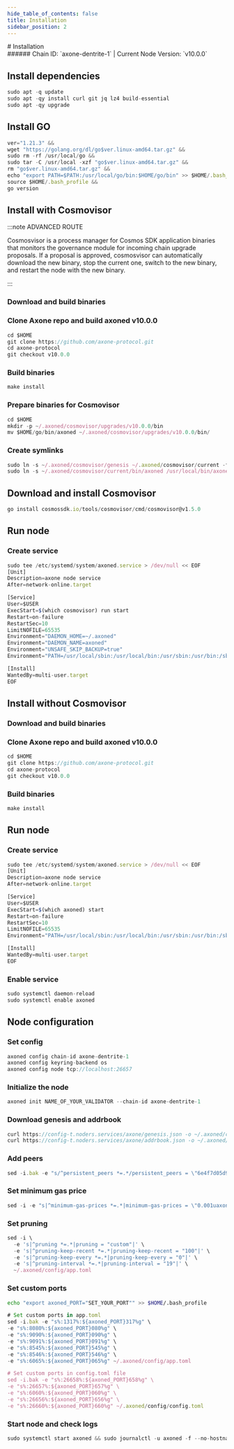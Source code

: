 ```yaml
---
hide_table_of_contents: false
title: Installation
sidebar_position: 2
---
```


<div class="h1-with-icon icon-axone">
# Installation
</div>
###### Chain ID: `axone-dentrite-1` | Current Node Version: `v10.0.0`

## Install dependencies

```js
sudo apt -q update
sudo apt -qy install curl git jq lz4 build-essential
sudo apt -qy upgrade
```

## Install GO
```js
ver="1.21.3" &&
wget "https://golang.org/dl/go$ver.linux-amd64.tar.gz" &&
sudo rm -rf /usr/local/go &&
sudo tar -C /usr/local -xzf "go$ver.linux-amd64.tar.gz" &&
rm "go$ver.linux-amd64.tar.gz" &&
echo "export PATH=$PATH:/usr/local/go/bin:$HOME/go/bin" >> $HOME/.bash_profile &&
source $HOME/.bash_profile &&
go version
```

## Install with Cosmovisor
:::note ADVANCED ROUTE

Cosmosvisor is a process manager for Cosmos SDK application binaries that monitors the governance module for incoming chain upgrade proposals. If a proposal is approved, cosmosvisor can automatically download the new binary, stop the current one, switch to the new binary, and restart the node with the new binary.

:::
### Download and build binaries
### Clone Axone repo and build axoned v10.0.0
```js
cd $HOME
git clone https://github.com/axone-protocol.git
cd axone-protocol
git checkout v10.0.0
```

### Build binaries
```js
make install
```
### Prepare binaries for Cosmovisor
```js
cd $HOME
mkdir -p ~/.axoned/cosmovisor/upgrades/v10.0.0/bin
mv $HOME/go/bin/axoned ~/.axoned/cosmovisor/upgrades/v10.0.0/bin/
```

### Create symlinks
```js
sudo ln -s ~/.axoned/cosmovisor/genesis ~/.axoned/cosmovisor/current -f
sudo ln -s ~/.axoned/cosmovisor/current/bin/axoned /usr/local/bin/axoned -f
```

## Download and install Cosmovisor
```js
go install cosmossdk.io/tools/cosmovisor/cmd/cosmovisor@v1.5.0
```

## Run node
### Create service
```js
sudo tee /etc/systemd/system/axoned.service > /dev/null << EOF
[Unit]
Description=axone node service
After=network-online.target

[Service]
User=$USER
ExecStart=$(which cosmovisor) run start
Restart=on-failure
RestartSec=10
LimitNOFILE=65535
Environment="DAEMON_HOME=~/.axoned"
Environment="DAEMON_NAME=axoned"
Environment="UNSAFE_SKIP_BACKUP=true"
Environment="PATH=/usr/local/sbin:/usr/local/bin:/usr/sbin:/usr/bin:/sbin:/bin:/usr/games:/usr/local/games:/snap/bin:~/.axoned/cosmovisor/current/bin"

[Install]
WantedBy=multi-user.target
EOF
```

## Install without Cosmovisor

### Download and build binaries
### Clone Axone repo and build axoned v10.0.0
```js
cd $HOME
git clone https://github.com/axone-protocol.git
cd axone-protocol
git checkout v10.0.0
```

### Build binaries
```js
make install
```

## Run node
### Create service
```js
sudo tee /etc/systemd/system/axoned.service > /dev/null << EOF
[Unit]
Description=axone node service
After=network-online.target

[Service]
User=$USER
ExecStart=$(which axoned) start
Restart=on-failure
RestartSec=10
LimitNOFILE=65535
Environment="PATH=/usr/local/sbin:/usr/local/bin:/usr/sbin:/usr/bin:/sbin:/bin:/usr/games:/usr/local/games:/snap/bin"

[Install]
WantedBy=multi-user.target
EOF
```

### Enable service
```js
sudo systemctl daemon-reload
sudo systemctl enable axoned
```

## Node configuration
### Set config
```js
axoned config chain-id axone-dentrite-1
axoned config keyring-backend os
axoned config node tcp://localhost:26657
```

### Initialize the node
```js
axoned init NAME_OF_YOUR_VALIDATOR --chain-id axone-dentrite-1
```

### Download genesis and addrbook
```js
curl https://config-t.noders.services/axone/genesis.json -o ~/.axoned/config/genesis.json
curl https://config-t.noders.services/axone/addrbook.json -o ~/.axoned/config/addrbook.json
```
### Add peers
```js
sed -i.bak -e "s/^persistent_peers *=.*/persistent_peers = \"6e4f7d05d9bfec461eaaf10bc10983759078389f@axone-t-rpc.noders.services:20056\"/" ~/.axoned/config/config.toml
```

### Set minimum gas price
```js
sed -i -e "s|^minimum-gas-prices *=.*|minimum-gas-prices = \"0.001uaxone\"|" ~/.axoned/config/app.toml
```
### Set pruning
```js
sed -i \
  -e 's|^pruning *=.*|pruning = "custom"|' \
  -e 's|^pruning-keep-recent *=.*|pruning-keep-recent = "100"|' \
  -e 's|^pruning-keep-every *=.*|pruning-keep-every = "0"|' \
  -e 's|^pruning-interval *=.*|pruning-interval = "19"|' \
  ~/.axoned/config/app.toml
```

### Set custom ports

```bash
echo "export axoned_PORT="SET_YOUR_PORT"" >> $HOME/.bash_profile
```

```js
# Set custom ports in app.toml
sed -i.bak -e "s%:1317%:${axoned_PORT}317%g" \
-e "s%:8080%:${axoned_PORT}080%g" \
-e "s%:9090%:${axoned_PORT}090%g" \
-e "s%:9091%:${axoned_PORT}091%g" \
-e "s%:8545%:${axoned_PORT}545%g" \
-e "s%:8546%:${axoned_PORT}546%g" \
-e "s%:6065%:${axoned_PORT}065%g" ~/.axoned/config/app.toml

# Set custom ports in config.toml file
sed -i.bak -e "s%:26658%:${axoned_PORT}658%g" \
-e "s%:26657%:${axoned_PORT}657%g" \
-e "s%:6060%:${axoned_PORT}060%g" \
-e "s%:26656%:${axoned_PORT}656%g" \
-e "s%:26660%:${axoned_PORT}660%g" ~/.axoned/config/config.toml
```

### Start node and check logs
```js
sudo systemctl start axoned && sudo journalctl -u axoned -f --no-hostname -o cat
```